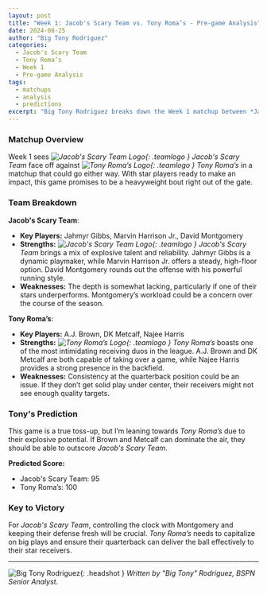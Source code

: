 ```yaml
---
layout: post
title: "Week 1: Jacob's Scary Team vs. Tony Roma’s - Pre-game Analysis"
date: 2024-08-25
author: "Big Tony Rodriguez"
categories:
  - Jacob's Scary Team
  - Tony Roma’s
  - Week 1
  - Pre-game Analysis
tags:
  - matchups
  - analysis
  - predictions
excerpt: "Big Tony Rodriguez breaks down the Week 1 matchup between *Jacob's Scary Team* and *Tony Roma’s*. With some heavy hitters on both sides, this game could swing either way. Can *Tony Roma’s* take advantage of their depth, or will *Jacob's Scary Team*'s stars steal the show?"
---
```


### **Matchup Overview**

Week 1 sees _![Jacob's Scary Team Logo](/bspn-site/assets/images/team-logos/jacobs.svg){: .teamlogo } Jacob's Scary Team_ face off against _![Tony Roma’s Logo](/bspn-site/assets/images/team-logos/tonyroma.svg){: .teamlogo } Tony Roma’s_ in a matchup that could go either way. With star players ready to make an impact, this game promises to be a heavyweight bout right out of the gate.

### **Team Breakdown**

**Jacob's Scary Team**:

- **Key Players:** Jahmyr Gibbs, Marvin Harrison Jr., David Montgomery
- **Strengths:** _![Jacob's Scary Team Logo](/bspn-site/assets/images/team-logos/jacobs.svg){: .teamlogo } Jacob's Scary Team_ brings a mix of explosive talent and reliability. Jahmyr Gibbs is a dynamic playmaker, while Marvin Harrison Jr. offers a steady, high-floor option. David Montgomery rounds out the offense with his powerful running style.
- **Weaknesses:** The depth is somewhat lacking, particularly if one of their stars underperforms. Montgomery’s workload could be a concern over the course of the season.

**Tony Roma’s**:

- **Key Players:** A.J. Brown, DK Metcalf, Najee Harris
- **Strengths:** _![Tony Roma’s Logo](/bspn-site/assets/images/team-logos/tonyroma.svg){: .teamlogo } Tony Roma’s_ boasts one of the most intimidating receiving duos in the league. A.J. Brown and DK Metcalf are both capable of taking over a game, while Najee Harris provides a strong presence in the backfield.
- **Weaknesses:** Consistency at the quarterback position could be an issue. If they don’t get solid play under center, their receivers might not see enough quality targets.

### **Tony's Prediction**

This game is a true toss-up, but I’m leaning towards _Tony Roma’s_ due to their explosive potential. If Brown and Metcalf can dominate the air, they should be able to outscore _Jacob's Scary Team_.

**Predicted Score:**

- Jacob's Scary Team: 95
- Tony Roma’s: 100

### **Key to Victory**

For _Jacob's Scary Team_, controlling the clock with Montgomery and keeping their defense fresh will be crucial. _Tony Roma’s_ needs to capitalize on big plays and ensure their quarterback can deliver the ball effectively to their star receivers.

---

![Big Tony Rodriguez](/bspn-site/assets/images/contributors/tony_rodriguez.webp){: .headshot }
_Written by "Big Tony" Rodriguez, BSPN Senior Analyst._
